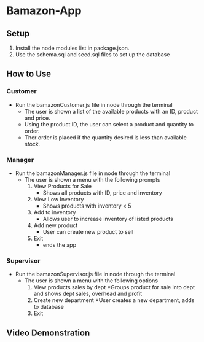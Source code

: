 # Bamazon-App

## Setup
1. Install the node modules list in package.json.
2. Use the schema.sql and seed.sql files to set up the database

## How to Use

### Customer
* Run the bamazonCustomer.js file in node through the terminal
    * The user is shown a list of the available products with an ID, product and price.
    * Using the product ID, the user can select a product and quantity to order.  
    * Ther order is placed if the quantity desired is less than available stock. 

### Manager
* Run the bamazonManager.js file in node through the terminal
    * The user is shown a menu with the following prompts
        1. View Products for Sale
            * Shows all products with ID, price and inventory
        2. View Low Inventory
            * Shows products with inventory < 5
        3. Add to inventory
            * Allows user to increase inventory of listed products
        4. Add new product
            * User can create new product to sell
        5. Exit
            * ends the app

### Supervisor
* Run the bamazonSupervisor.js file in node through the terminal
    * The user is shown a menu with the following options
        1. View products sales by dept
            *Groups product for sale into dept and shows dept sales, overhead and profit
        2. Create new department
            *User creates a new department, adds to database
        3. Exit

## Video Demonstration

